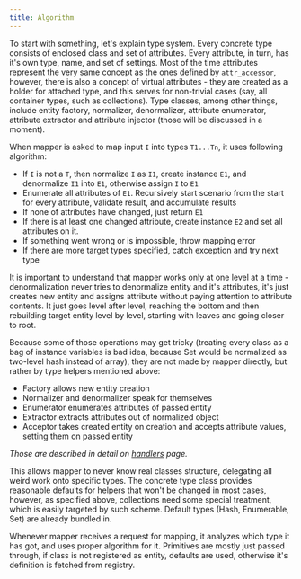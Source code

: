 ```yaml
---
title: Algorithm
---
```


To start with something, let's explain type system. Every concrete type 
consists of enclosed class and set of attributes. Every attribute, in 
turn, has it's own type, name, and set of settings. Most of the time 
attributes represent the very same concept as the ones defined by 
`attr_accessor`, however, there is also a concept of virtual attributes - 
they are created as a holder for attached type, and this serves for 
non-trivial cases (say, all container types, such as collections). Type 
classes, among other things, include entity factory, normalizer, 
denormalizer, attribute enumerator, attribute extractor and attribute 
injector (those will be discussed in a moment).

When mapper is asked to map input `I` into types `T1...Tn`, it uses 
following algorithm:

- If `I` is not a `T`, then normalize `I` as `I1`, create instance 
`E1`, and denormalize `I1` into `E1`, otherwise assign `I` to `E1`
- Enumerate all attributes of `E1`. Recursively start scenario from
the start for every attribute, validate result, and accumulate results
- If none of attributes have changed, just return `E1`
- If there is at least one changed attribute, create instance `E2` and
set all attributes on it.
- If something went wrong or is impossible, throw mapping error
- If there are more target types specified, catch exception and try
next type

It is important to understand that mapper works only at one level at a
time - denormalization never tries to denormalize entity and it's 
attributes, it's just creates new entity and assigns attribute without
paying attention to attribute contents. It just goes level after level,
reaching the bottom and then rebuilding target entity level by level,
starting with leaves and going closer to root.

Because some of those operations may get tricky (treating every class as a 
bag of instance variables is bad idea, because Set would be normalized as
two-level hash instead of array), they are not made by mapper directly, but
rather by type helpers mentioned above:

- Factory allows new entity creation
- Normalizer and denormalizer speak for themselves
- Enumerator enumerates attributes of passed entity
- Extractor extracts attributes out of normalized object
- Acceptor takes created entity on creation and accepts attribute values,
setting them on passed entity

*Those are described in detail on [handlers]() page.*

This allows mapper to never know real classes structure, delegating all
weird work onto specific types. The concrete type class provides reasonable 
defaults for helpers that won't be changed in most cases, however, as 
specified above, collections need some special treatment, which is easily
targeted by such scheme. Default types (Hash, Enumerable, Set) are already
bundled in.

Whenever mapper receives a request for mapping, it analyzes which type it
has got, and uses proper algorithm for it. Primitives are mostly just passed
through, if class is not registered as entity, defaults are used, otherwise
it's definition is fetched from registry.
